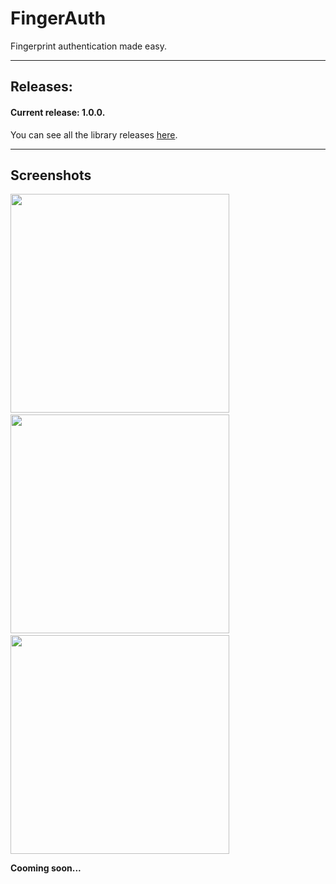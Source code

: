# FingerAuth
Fingerprint authentication made easy.

---

## Releases:

#### Current release: 1.0.0.

You can see all the library releases [here](https://github.com/marcoscgdev/FingerAuth/releases).

---

## Screenshots
<kbd><img src="https://raw.githubusercontent.com/marcoscgdev/FingerAuth/master/screenshots/1.jpg" width="350"></kbd>&nbsp;&nbsp;&nbsp;&nbsp;<kbd><img src="https://raw.githubusercontent.com/marcoscgdev/FingerAuth/master/screenshots/2.jpg" width="350"></kbd>&nbsp;&nbsp;&nbsp;&nbsp;<kbd><img src="https://raw.githubusercontent.com/marcoscgdev/FingerAuth/master/screenshots/3.jpg" width="350"></kbd>

**Cooming soon...**
